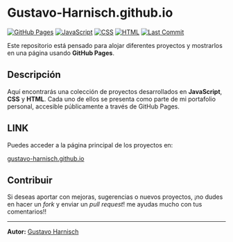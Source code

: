 # Gustavo-Harnisch.github.io
<!-- Shields -->
[![GitHub Pages](https://img.shields.io/badge/GitHub%20Pages-active-blue?logo=github)](https://gustavo-harnisch.github.io/) 
[![JavaScript](https://img.shields.io/badge/JavaScript-77.5%25-yellow?logo=javascript)](https://github.com/Gustavo-Harnisch/Gustavo-Harnisch.github.io)
[![CSS](https://img.shields.io/badge/CSS-15.5%25-blue?logo=css3)](https://github.com/Gustavo-Harnisch/Gustavo-Harnisch.github.io)
[![HTML](https://img.shields.io/badge/HTML-7%25-orange?logo=html5)](https://github.com/Gustavo-Harnisch/Gustavo-Harnisch.github.io)
[![Last Commit](https://img.shields.io/github/last-commit/Gustavo-Harnisch/Gustavo-Harnisch.github.io?logo=github)](https://github.com/Gustavo-Harnisch/Gustavo-Harnisch.github.io/commits/main)

Este repositorio está pensado para alojar diferentes proyectos y mostrarlos en una página usando **GitHub Pages**.

## Descripción

Aquí encontrarás una colección de proyectos desarrollados en **JavaScript**, **CSS** y **HTML**. Cada uno de ellos se presenta como parte de mi portafolio personal, accesible públicamente a través de GitHub Pages.

## LINK

Puedes acceder a la página principal de los proyectos en:

[gustavo-harnisch.github.io](https://gustavo-harnisch.github.io/)




## Contribuir

Si deseas aportar con mejoras, sugerencias o nuevos proyectos, ¡no dudes en hacer un _fork_ y enviar un _pull request_! 
me ayudas mucho con tus comentarios!!

---

**Autor:** [Gustavo Harnisch](https://github.com/Gustavo-Harnisch)
